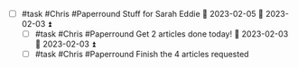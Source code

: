 - [ ] #task #Chris #Paperround Stuff for Sarah Eddie 📅 2023-02-05 🛫 2023-02-03 ⏫ 
	- [ ] #task #Chris #Paperround Get 2 articles done today! 📅 2023-02-03 🛫 2023-02-03 ⏫ 
	- [ ] #task #Chris #Paperround Finish the 4 articles requested
